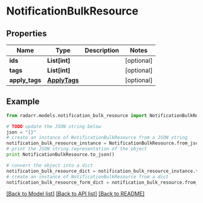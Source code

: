 # NotificationBulkResource


## Properties
Name | Type | Description | Notes
------------ | ------------- | ------------- | -------------
**ids** | **List[int]** |  | [optional] 
**tags** | **List[int]** |  | [optional] 
**apply_tags** | [**ApplyTags**](ApplyTags.md) |  | [optional] 

## Example

```python
from radarr.models.notification_bulk_resource import NotificationBulkResource

# TODO update the JSON string below
json = "{}"
# create an instance of NotificationBulkResource from a JSON string
notification_bulk_resource_instance = NotificationBulkResource.from_json(json)
# print the JSON string representation of the object
print NotificationBulkResource.to_json()

# convert the object into a dict
notification_bulk_resource_dict = notification_bulk_resource_instance.to_dict()
# create an instance of NotificationBulkResource from a dict
notification_bulk_resource_form_dict = notification_bulk_resource.from_dict(notification_bulk_resource_dict)
```
[[Back to Model list]](../README.md#documentation-for-models) [[Back to API list]](../README.md#documentation-for-api-endpoints) [[Back to README]](../README.md)


